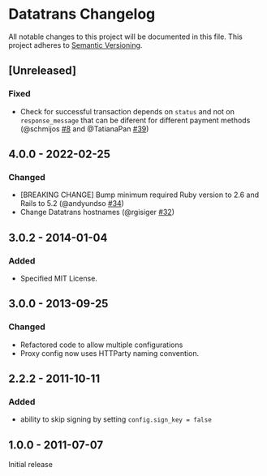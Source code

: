 # Datatrans Changelog

All notable changes to this project will be documented in this file.
This project adheres to [Semantic Versioning](http://semver.org/).

## [Unreleased]

### Fixed
* Check for successful transaction depends on `status` and not on `response_message` that can be diferent for different payment methods (@schmijos [#8](https://github.com/simplificator/datatrans/pull/8) and @TatianaPan [#39](https://github.com/simplificator/datatrans/pull/39))

## 4.0.0 - 2022-02-25
### Changed
* [BREAKING CHANGE] Bump minimum required Ruby version to 2.6 and Rails to 5.2 (@andyundso [#34](https://github.com/simplificator/datatrans/pull/34))
* Change Datatrans hostnames (@rgisiger [#32](https://github.com/simplificator/datatrans/pull/32))

## 3.0.2 - 2014-01-04
### Added
* Specified MIT License.

## 3.0.0 - 2013-09-25
### Changed
* Refactored code to allow multiple configurations
* Proxy config now uses HTTParty naming convention.

## 2.2.2 - 2011-10-11
### Added

* ability to skip signing by setting `config.sign_key = false`

## 1.0.0 - 2011-07-07

Initial release


